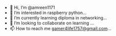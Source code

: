 - 👋 Hi, I’m @amreen1171
- 👀 I’m interested in raspberry python...
- 🌱 I’m currently learning diploma in networking...
- 💞️ I’m looking to collaborate on learning ...
- 📫 How to reach me gamer4life1757@gmail.com...

<!---
amreen1171/amreen1171 is a ✨ special ✨ repository because its `README.md` (this file) appears on your GitHub profile.
You can click the Preview link to take a look at your changes.
--->
